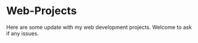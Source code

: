 # Web-Projects

Here are some update with my web development projects. Welcome to ask if any issues.
